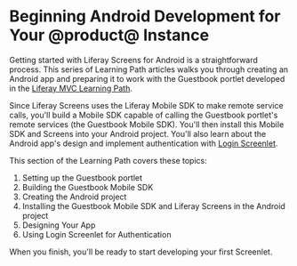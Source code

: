 # Beginning Android Development for Your @product@ Instance [](id=beginning-android-development-for-your-liferay-instance)

Getting started with Liferay Screens for Android is a straightforward process. 
This series of Learning Path articles walks you through creating an Android app 
and preparing it to work with the Guestbook portlet developed in the 
[Liferay MVC Learning Path](https://www.liferay.com/). 

Since Liferay Screens uses the Liferay Mobile SDK to make remote service calls, 
you'll build a Mobile SDK capable of calling the Guestbook portlet's remote 
services (the Guestbook Mobile SDK). You'll then install this Mobile SDK and 
Screens into your Android project. You'll also learn about the Android app's 
design and implement authentication with 
[Login Screenlet](/develop/reference/-/knowledge_base/7-0/loginscreenlet-for-android). 

This section of the Learning Path covers these topics: 

1.  Setting up the Guestbook portlet
2.  Building the Guestbook Mobile SDK
3.  Creating the Android project
4.  Installing the Guestbook Mobile SDK and Liferay Screens in the Android 
    project
5.  Designing Your App
6.  Using Login Screenlet for Authentication

When you finish, you'll be ready to start developing your first Screenlet.

